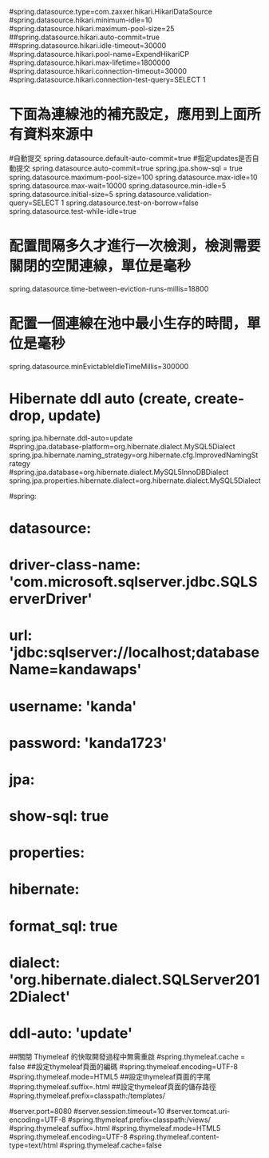 #spring.datasource.type=com.zaxxer.hikari.HikariDataSource
#spring.datasource.hikari.minimum-idle=10
#spring.datasource.hikari.maximum-pool-size=25
##spring.datasource.hikari.auto-commit=true
##spring.datasource.hikari.idle-timeout=30000
#spring.datasource.hikari.pool-name=ExpendHikariCP
#spring.datasource.hikari.max-lifetime=1800000
#spring.datasource.hikari.connection-timeout=30000
#spring.datasource.hikari.connection-test-query=SELECT 1

# 下面為連線池的補充設定，應用到上面所有資料來源中
#自動提交
spring.datasource.default-auto-commit=true
#指定updates是否自動提交
spring.datasource.auto-commit=true
spring.jpa.show-sql = true
spring.datasource.maximum-pool-size=100
spring.datasource.max-idle=10
spring.datasource.max-wait=10000
spring.datasource.min-idle=5
spring.datasource.initial-size=5
spring.datasource.validation-query=SELECT 1
spring.datasource.test-on-borrow=false
spring.datasource.test-while-idle=true
# 配置間隔多久才進行一次檢測，檢測需要關閉的空閒連線，單位是毫秒 
spring.datasource.time-between-eviction-runs-millis=18800
# 配置一個連線在池中最小生存的時間，單位是毫秒 
spring.datasource.minEvictableIdleTimeMillis=300000

# Hibernate ddl auto (create, create-drop, update)
spring.jpa.hibernate.ddl-auto=update  
#spring.jpa.database-platform=org.hibernate.dialect.MySQL5Dialect  
spring.jpa.hibernate.naming_strategy=org.hibernate.cfg.ImprovedNamingStrategy  
#spring.jpa.database=org.hibernate.dialect.MySQL5InnoDBDialect 
spring.jpa.properties.hibernate.dialect=org.hibernate.dialect.MySQL5Dialect


#spring:
#  datasource:
#    driver-class-name: 'com.microsoft.sqlserver.jdbc.SQLServerDriver'
#    url: 'jdbc:sqlserver://localhost;databaseName=kandawaps'
#    username: 'kanda'
#    password: 'kanda1723'
#  jpa: 
#    show-sql: true
#    properties: 
#      hibernate:
#       format_sql: true
#       dialect: 'org.hibernate.dialect.SQLServer2012Dialect'
#       ddl-auto: 'update'
##關閉 Thymeleaf 的快取開發過程中無需重啟
#spring.thymeleaf.cache = false
##設定thymeleaf頁面的編碼
#spring.thymeleaf.encoding=UTF-8
#spring.thymeleaf.mode=HTML5
##設定thymeleaf頁面的字尾
#spring.thymeleaf.suffix=.html
##設定thymeleaf頁面的儲存路徑
#spring.thymeleaf.prefix=classpath:/templates/

#server.port=8080 
#server.session.timeout=10 
#server.tomcat.uri-encoding=UTF-8 
#spring.thymeleaf.prefix=classpath:/views/ 
#spring.thymeleaf.suffix=.html 
#spring.thymeleaf.mode=HTML5 
#spring.thymeleaf.encoding=UTF-8 
#spring.thymeleaf.content-type=text/html 
#spring.thymeleaf.cache=false 